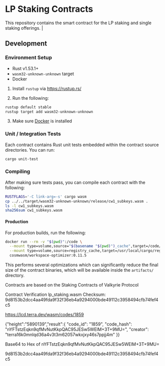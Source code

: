 # LP Staking Contracts
This repository contains the smart contract for the LP staking and single staking offerings.                                                   |

## Development

### Environment Setup

- Rust v1.53.1+
- `wasm32-unknown-unknown` target
- Docker

1. Install `rustup` via https://rustup.rs/

2. Run the following:

```sh
rustup default stable
rustup target add wasm32-unknown-unknown
```

3. Make sure [Docker](https://www.docker.com/) is installed

### Unit / Integration Tests

Each contract contains Rust unit tests embedded within the contract source directories. You can run:

```sh
cargo unit-test
```

### Compiling

After making sure tests pass, you can compile each contract with the following:

```sh
RUSTFLAGS='-C link-arg=-s' cargo wasm
cp ../../target/wasm32-unknown-unknown/release/cw1_subkeys.wasm .
ls -l cw1_subkeys.wasm
sha256sum cw1_subkeys.wasm
```

#### Production

For production builds, run the following:

```sh
docker run --rm -v "$(pwd)":/code \
  --mount type=volume,source="$(basename "$(pwd)")_cache",target=/code/target \
  --mount type=volume,source=registry_cache,target=/usr/local/cargo/registry \
  cosmwasm/workspace-optimizer:0.11.5
```

This performs several optimizations which can significantly reduce the final size of the contract binaries, which will be available inside the `artifacts/` directory.

Contracts are based on the Staking Contracts of Valkyrie Protocol

Contract Verification
lp_staking.wasm
Checksum: 9d8153b2dcc4aa49fda9f32f36eb4a9294000bde49112c3958494cfb74fef4c5

https://lcd.terra.dev/wasm/codes/1859

{"height":"5890139","result":{
  "code_id": "1859",
  "code_hash": "nYFTstzEqkn9qfMvNutKkpQAC95JESw5WElM+3T+9MU=",
  "creator": "terra16k0mnlqd36a4v3t3m62057wkxjxy46s7ppjj4m"
}}

Base64 to Hex of nYFTstzEqkn9qfMvNutKkpQAC95JESw5WElM+3T+9MU=

9d8153b2dcc4aa49fda9f32f36eb4a9294000bde49112c3958494cfb74fef4c5
